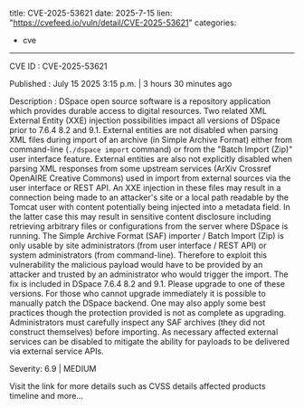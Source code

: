  
title: CVE-2025-53621
date: 2025-7-15
lien: "https://cvefeed.io/vuln/detail/CVE-2025-53621"
categories:
  - cve
---

CVE ID : CVE-2025-53621

Published :  July 15
2025
3:15 p.m. | 3 hours
30 minutes ago

Description : DSpace open source software is a repository application which provides durable access to digital resources. Two related XML External Entity (XXE) injection possibilities impact all versions of DSpace prior to 7.6.4
8.2
and 9.1. External entities are not disabled when parsing XML files during import of an archive (in Simple Archive Format)
either from command-line (`./dspace import` command) or from the "Batch Import (Zip)" user interface feature. External entities are also not explicitly disabled when parsing XML responses from some upstream services (ArXiv
Crossref
OpenAIRE
Creative Commons) used in import from external sources via the user interface or REST API. An XXE injection in these files may result in a connection being made to an attacker's site or a local path readable by the Tomcat user
with content potentially being injected into a metadata field. In the latter case
this may result in sensitive content disclosure
including retrieving arbitrary files or configurations from the server where DSpace is running. The Simple Archive Format (SAF) importer / Batch Import (Zip) is only usable by site administrators (from user interface / REST API) or system administrators (from command-line). Therefore
to exploit this vulnerability
the malicious payload would have to be provided by an attacker and trusted by an administrator
who would trigger the import. The fix is included in DSpace 7.6.4
8.2
and 9.1. Please upgrade to one of these versions. For those who cannot upgrade immediately
it is possible to manually patch the DSpace backend. One may also apply some best practices
though the protection provided is not as complete as upgrading. Administrators must carefully inspect any SAF archives (they did not construct themselves) before importing. As necessary
affected external services can be disabled to mitigate the ability for payloads to be delivered via external service APIs.

Severity: 6.9 | MEDIUM

Visit the link for more details
such as CVSS details
affected products
timeline
and more...
